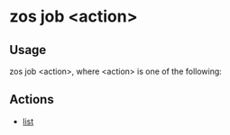 # zos job &lt;action&gt;

## Usage

zos job &lt;action&gt;, where &lt;action&gt; is one of the following: 

## Actions

- [list](zos_job_list.md)


